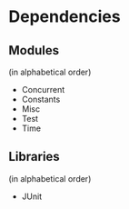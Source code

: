 # Dependencies

## Modules
(in alphabetical order)

* Concurrent
* Constants
* Misc
* Test
* Time

## Libraries
(in alphabetical order)

* JUnit
